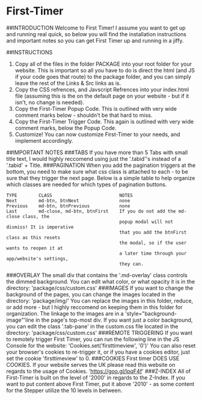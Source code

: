 # First-Timer

##INTRODUCTION
Welcome to First Timer! I assume you want to
get up and running real quick, so below you
will find the installation instructions and
important notes so you can get First Timer
up and running in a jiffy.

##INSTRUCTIONS
  1.  Copy all of the files in the folder PACKAGE into
      your root folder for your website. This is
      important so all you have to do is direct the
      html (and JS if your code goes that route) to
      the package folder, and you can simply leave
      the rest of the Links & Src links as is.
  2.	Copy the CSS refrences, and Javscript Refrences
      into your index.html file (assuming this is the
      on the default page on your website - but if it
      isn't, no change is needed).
  3.	Copy the First-Timer Popup Code. This is outlined
      with very wide comment marks below - shouldn't be
      that hard to miss.
  4. 	Copy the First-Timer Trigger Code. This again is
      outlined with very wide comment marks, below the
      Popup Code.
  5.	Customize! You can now customize First-Timer to
      your needs, and implement accordingly.

##IMPORTANT NOTES
###TABS
  If you have more than 5 Tabs with small title text,
    I would highly reccomend using just the '.tabid''s
    instead of a '.tabid' + Title.
###PAGINATION
  When you add the pagination triggers at the bottom,
    you need to make sure what css class is attached
  to each - to be sure that they trigger the next
    page. Below is a simple table to help organize which
    classes are needed for which types of pagination
    buttons.
    
    TYPE        CLASS                         NOTES
    Next	    md-btn, btnNext			      none
    Previous	md-btn, btnPrevious		      none
    Last	    md-close, md-btn, btnFirst	  If you do not add the md-close class, the
                                              popup modal will not dismiss! It is imperative
                                              that you add the btnFirst class as this resets
                                              the modal, so if the user wants to reopen it at
                                              a later time through your app/website's settings,
                                              they can.
    
###OVERLAY
  The small div that contains the '.md-overlay' class
    controls the dimmed background. You can edit what
    color, or what opacity it is in the directory:
      'package/css/custom.css'
###IMAGES
  If you want to change the background of the pages,
    you can change the images located in the directory:
      'package/img/'
    You can replace the images in this folder, reduce, or
    add more - but I highly reccomend on keeping them in
    this folder for organization. The linkage to the images
    are in a 'style="background-image"'line in the page's
    top-most div.
    If you want just a color background, you can edit the
    class '.tab-pane' in the custom.css file located in the
    directory:
      'package/css/custom.css'
###REMOTE TRIGGERING
  If you want to remotely trigger First Timer, you can run
    the following line in the JS Console for the website:
      'Cookies.set('firsttimeview', '0')'
    You can also reset your browser's cookies to re-trigger it,
    or if you have a cookies editor, just set the cookie
    'firsttimeview' to 0.
###COOKIES
  First timer DOES USE COOKIES. If your website serves the UK
    please read this website on regards to the usage of Cookies.
      'https://goo.gl/lpqF4f'
###Z-INDEX
  All of First-Timer is built on the level of '2000' in regards to
    the Z-Index. If you want to put content above First Timer, put it
    above '2010' - as some content for the Stepper utilize the 10 levels
    in between.
